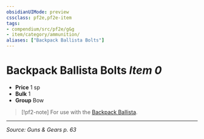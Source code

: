 ```yaml
---
obsidianUIMode: preview
cssclass: pf2e,pf2e-item
tags:
- compendium/src/pf2e/g&g
- item/category/ammunition/
aliases: ["Backpack Ballista Bolts"]
---
```

# Backpack Ballista Bolts *Item 0*  

- **Price** 1 sp
- **Bulk** 1
- **Group** Bow 

> [!pf2-note]
> For use with the [Backpack Ballista](backpack-ballista-g-g.md).


---
*Source: Guns & Gears p. 63*